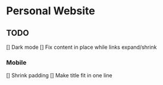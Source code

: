 # Personal Website

## TODO
[] Dark mode
[] Fix content in place while links expand/shrink

### Mobile
[] Shrink padding
[] Make title fit in one line